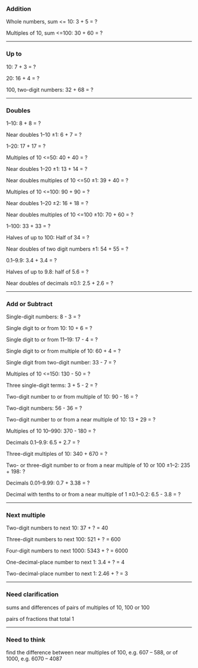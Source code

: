### Addition

Whole numbers, sum <= 10: 3 + 5 = ?

Multiples of 10, sum <=100: 30 + 60 = ?

---

### Up to

10: 7 + 3 = ?

20: 16 + 4 = ?

100, two-digit numbers: 32 + 68 = ?

---

### Doubles

1–10: 8 + 8 = ?

Near doubles 1–10 ±1: 6 + 7 = ?

1–20: 17 + 17 = ?

Multiples of 10 <=50: 40 + 40 = ?

Near doubles 1–20 ±1: 13 + 14 = ?

Near doubles multiples of 10 <=50 ±1: 39 + 40 = ?

Multiples of 10 <=100: 90 + 90 = ?

Near doubles 1–20 ±2: 16 + 18 = ?

Near doubles multiples of 10 <=100 ±10: 70 + 60 = ?

1–100: 33 + 33 = ?

Halves of up to 100: Half of 34 = ?

Near doubles of two digit numbers ±1: 54 + 55 = ?

0.1–9.9: 3.4 + 3.4 = ?

Halves of up to 9.8: half of 5.6 = ?

Near doubles of decimals ±0.1: 2.5 + 2.6 = ?

---

### Add or Subtract

Single-digit numbers: 8 - 3 = ?

Single digit to or from 10: 10 + 6 = ?

Single digit to or from 11–19: 17 - 4 = ?

Single digit to or from multiple of 10: 60 + 4 = ?

Single digit from two-digit number: 33 - 7 = ?

Multiples of 10 <=150: 130 - 50 = ?

Three single-digit terms: 3 + 5 - 2 = ?

Two-digit number to or from multiple of 10: 90 - 16 = ?

Two-digit numbers: 56 - 36 = ?

Two-digit number to or from a near multiple of 10: 13 + 29 = ?

Multiples of 10 10–990: 370 - 180 = ?

Decimals 0.1–9.9: 6.5 + 2.7 = ?

Three-digit multiples of 10: 340 + 670 = ?

Two- or three-digit number to or from a near multiple of 10 or 100 ±1–2: 235 + 198: ?

Decimals 0.01–9.99: 0.7 + 3.38 = ?

Decimal with tenths to or from a near multiple of 1 ±0.1–0.2: 6.5 - 3.8 = ?

---

### Next multiple

Two-digit numbers to next 10: 37 + ? = 40

Three-digit numbers to next 100: 521 + ? = 600

Four-digit numbers to next 1000: 5343 + ? = 6000

One-decimal-place number to next 1: 3.4 + ? = 4

Two-decimal-place number to next 1: 2.46 + ? = 3

---

### Need clarification

sums and differences of pairs
of multiples of 10, 100 or
100

pairs of fractions that total 1

---

### Need to think

find the difference between
near multiples of 100, e.g.
607 – 588, or of 1000, e.g.
6070 – 4087
